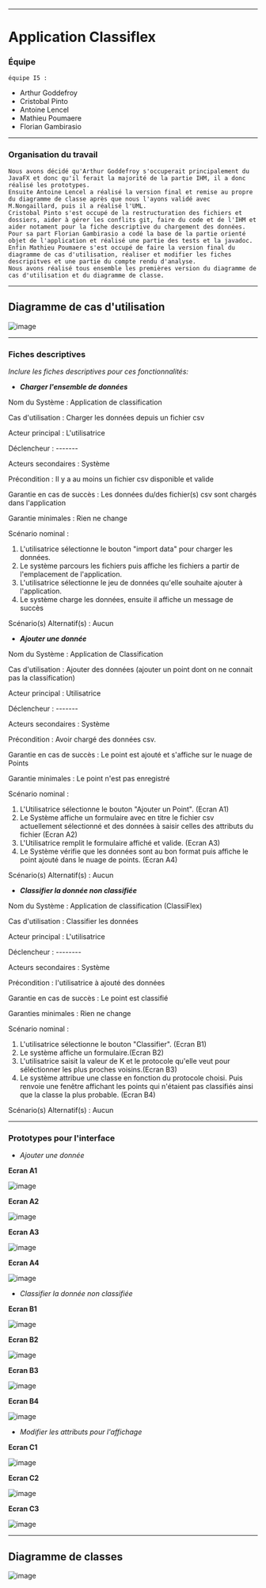 
---------------------------------------------------------------

# Application Classiflex

### Équipe 


    équipe I5 :
- Arthur Goddefroy
- Cristobal Pinto
- Antoine Lencel
- Mathieu Poumaere   
- Florian Gambirasio

---
### Organisation du travail


    Nous avons décidé qu'Arthur Goddefroy s'occuperait principalement du JavaFX et donc qu'il ferait la majorité de la partie IHM, il a donc réalisé les prototypes.
    Ensuite Antoine Lencel a réalisé la version final et remise au propre du diagramme de classe après que nous l'ayons validé avec M.Nongaillard, puis il a réalisé l'UML.
    Cristobal Pinto s'est occupé de la restructuration des fichiers et dossiers, aider à gérer les conflits git, faire du code et de l'IHM et aider notament pour la fiche descriptive du chargement des données.
    Pour sa part Florian Gambirasio a codé la base de la partie orienté objet de l'application et réalisé une partie des tests et la javadoc.
    Enfin Mathieu Poumaere s'est occupé de faire la version final du diagramme de cas d'utilisation, réaliser et modifier les fiches descripitves et une partie du compte rendu d'analyse.
    Nous avons réalisé tous ensemble les premières version du diagramme de cas d'utilisation et du diagramme de classe.

---



## Diagramme de cas d'utilisation



![image](DiagrammeCasUtilisation.png)


---
### Fiches descriptives

*Inclure les fiches descriptives pour ces fonctionnalités:*

- ***Charger l'ensemble de données***

Nom du Système : Application de classification

Cas d'utilisation : Charger les données depuis un fichier csv

Acteur principal : L'utilisatrice

Déclencheur : -------

Acteurs secondaires : Système

Précondition : Il y a au moins un fichier csv disponible et valide

Garantie en cas de succès : Les données du/des fichier(s) csv sont chargés dans l'application

Garantie minimales : Rien ne change

Scénario nominal :
1. L'utilisatrice sélectionne le bouton "import data" pour charger les données.
2. Le système parcours les fichiers puis affiche les fichiers a partir de l'emplacement de l'application.
3. L'utilisatrice sélectionne le jeu de données qu'elle souhaite ajouter à l'application.
4. Le système charge les données, ensuite il affiche un message de succès

Scénario(s) Alternatif(s) :
	Aucun


- ***Ajouter une donnée***

Nom du Système : Application de Classification

Cas d'utilisation : Ajouter des données (ajouter un point dont on ne connait pas la classification)

Acteur principal : Utilisatrice

Déclencheur : -------

Acteurs secondaires : Système

Précondition : Avoir chargé des données csv.

Garantie en cas de succès : Le point est ajouté et s'affiche sur le nuage de Points 

Garantie minimales : Le point n'est pas enregistré

Scénario nominal :
1. L'Utilisatrice sélectionne le bouton "Ajouter un Point". (Ecran A1)
2. Le Système affiche un formulaire avec en titre le fichier csv actuellement sélectionné et des données à saisir celles des attributs du fichier (Ecran A2)
3. L'Utilisatrice remplit le formulaire affiché et valide. (Ecran A3)
4. Le Système vérifie que les données sont au bon format puis affiche le point ajouté dans le nuage de points. (Ecran A4)

Scénario(s) Alternatif(s) :
	Aucun

- ***Classifier la donnée non classifiée***

Nom du Système : Application de classification (ClassiFlex)

Cas d'utilisation : Classifier les données

Acteur principal : L'utilisatrice

Déclencheur : --------

Acteurs secondaires : Système

Précondition : l'utilisatrice à ajouté des données

Garantie en cas de succès : Le point est classifié

Garanties minimales : Rien ne change

Scénario nominal :
1. L'utilisatrice sélectionne le bouton "Classifier". (Ecran B1)
2. Le système affiche un formulaire.(Ecran B2)
3. L'utilisatrice saisit la valeur de K et le protocole qu'elle veut pour séléctionner les plus proches voisins.(Ecran B3)
4. Le système attribue une classe en fonction du protocole choisi. Puis renvoie une fenêtre affichant les points qui n'étaient pas classifiés ainsi que la classe la plus probable. (Ecran B4)

Scénario(s) Alternatif(s) :
	Aucun


---

### Prototypes pour l'interface

- *Ajouter une donnée*

**Ecran A1**


![image](prototypes/ajout1.png)


**Ecran A2**


![image](prototypes/ajout2.png)


**Ecran A3**


![image](prototypes/ajout3.png)


**Ecran A4**


![image](prototypes/ajout4.png)


- *Classifier la donnée non classifiée*

**Ecran B1**


![image](prototypes/classi1.png)


**Ecran B2**


![image](prototypes/classi2.png)


**Ecran B3**


![image](prototypes/classi3.png)


**Ecran B4**


![image](prototypes/classi4.png)


- *Modifier les attributs pour l'affichage*


**Ecran C1**

![image](prototypes/change1.png)


**Ecran C2**


![image](prototypes/change2.png)


**Ecran C3**


![image](prototypes/change3.png)


---

## Diagramme de classes



![image](UML-DiagrammeClasse_jalon1.png)





